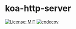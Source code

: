 # koa-http-server

[![License: MIT](https://img.shields.io/badge/License-MIT-yellow.svg)](https://opensource.org/licenses/MIT) [![codecov](https://codecov.io/gh/pkuosa-gabriel/koa-http-server/branch/master/graph/badge.svg)](https://codecov.io/gh/pkuosa-gabriel/koa-http-server)
